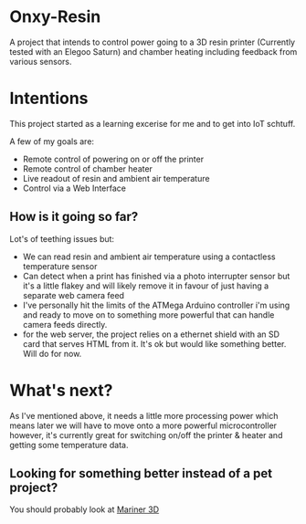 # Onxy-Resin
A project that intends to control power going to a 3D resin printer (Currently tested with an Elegoo Saturn) and chamber heating including feedback from various sensors.

# Intentions
This project started as a learning excerise for me and to get into IoT schtuff. 

A few of my goals are:
* Remote control of powering on or off the printer
* Remote control of chamber heater
* Live readout of resin and ambient air temperature 
* Control via a Web Interface

## How is it going so far?
Lot's of teething issues but:
* We can read resin and ambient air temperature using a contactless temperature sensor
* Can detect when a print has finished via a photo interrupter sensor but it's a little flakey and will likely remove it in favour of just having a separate web camera feed
* I've personally hit the limits of the ATMega Arduino controller i'm using and ready to move on to something more powerful that can handle camera feeds directly.
* for the web server, the project relies on a ethernet shield with an SD card that serves HTML from it. It's ok but would like something better. Will do for now.

# What's next?
As I've mentioned above, it needs a little more processing power which means later we will have to move onto a more powerful microcontroller however, it's currently great for switching on/off the printer & heater and getting some temperature data.

## Looking for something better instead of a pet project?
You should probably look at [Mariner 3D](https://github.com/luizribeiro/mariner)
